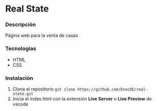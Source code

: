 # Real State

### Descripción
Página web para la venta de casas

### Tecnologías
- HTML
- CSS

### Instalación 
1. Clona el repositorio `git clone https://github.com/EnocDE/real-state.git`
2. Inicia el index.html con la extensión **Live Server** o **Live Preview** de vscode

